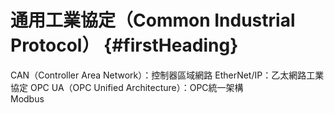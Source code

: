 # 通用工業協定（Common Industrial Protocol） {#firstHeading}

CAN（Controller Area Network）：控制器區域網路
EtherNet/IP：乙太網路工業協定
OPC UA（OPC Unified Architecture）：OPC統一架構  
Modbus

